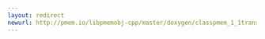 ```yaml
---
layout: redirect
newurl: http://pmem.io/libpmemobj-cpp/master/doxygen/classpmem_1_1transaction__free__error.html
---
```

